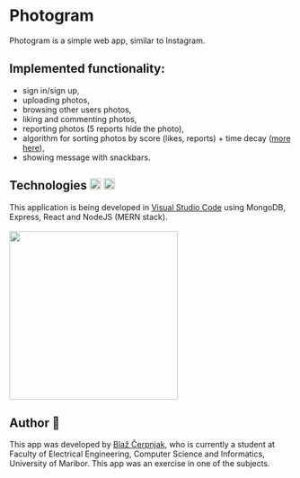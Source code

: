# Photogram 

Photogram is a simple web app, similar to Instagram.

## Implemented functionality: 
- sign in/sign up,
- uploading photos,
- browsing other users photos,
- liking and commenting photos,
- reporting photos (5 reports hide the photo),
- algorithm for sorting photos by score (likes, reports) + time decay ([more here](https://github.com/clux/decay)),
- showing message with snackbars.

## Technologies <img src="https://upload.wikimedia.org/wikipedia/commons/9/9a/Visual_Studio_Code_1.35_icon.svg" width="20">&nbsp;<img src="https://upload.wikimedia.org/wikipedia/commons/a/a7/React-icon.svg" width="20"> <br>
This application is being developed in [Visual Studio Code](https://code.visualstudio.com/) using MongoDB, Express, React and NodeJS (MERN stack). <br><br>
<img src="https://upload.wikimedia.org/wikipedia/commons/9/94/MERN-logo.png" width="300">
 
## Author 👋
This app was developed by [Blaž Čerpnjak](https://github.com/blaz-cerpnjak), who is currently a student at Faculty of Electrical Engineering, Computer Science and Informatics, University of Maribor. 
This app was an exercise in one of the subjects.
